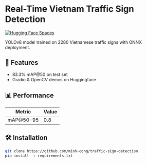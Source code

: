 # Real-Time Vietnam Traffic Sign Detection

[![Hugging Face Spaces](https://img.shields.io/badge/%F0%9F%A4%97%20Hugging%20Face-Spaces-blue)]([https://huggingface.co/spaces/your-username/demo](https://huggingface.co/spaces/minh-cong/traffic_sign_detection))

YOLOv8 model trained on 2280 Vietnamese traffic signs with ONNX deployment.

## 🚀 Features
- 83.3% mAP@50 on test set
- Gradio & OpenCV demos on Huggingface

## 📊 Performance
| Metric       | Value |
|--------------|-------|
| mAP@50-95       | 0.8 |

## 🛠️ Installation
```bash
git clone https://github.com/minh-cong/traffic-sign-detection
pip install -r requirements.txt
